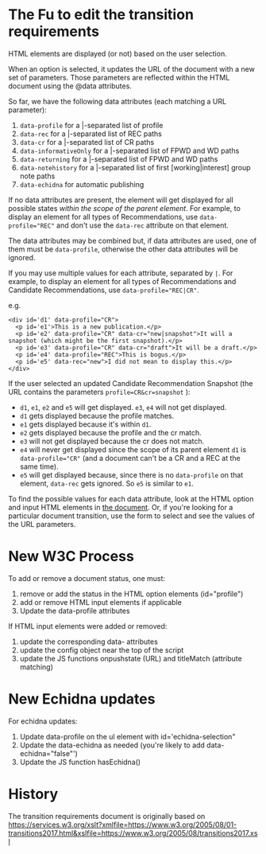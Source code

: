 # The Fu to edit the transition requirements 

HTML elements are displayed (or not) based on the user selection.

When an option is selected, it updates the URL of the document with a new set of parameters. Those parameters are reflected within the HTML document using the @data attributes.

So far, we have the following data attributes (each matching a URL parameter):

1. `data-profile` for a |-separated list of profile
2. `data-rec` for a |-separated list of REC paths
3. `data-cr` for a |-separated list of CR paths
3. `data-informativeOnly` for a |-separated list of FPWD and WD paths
4. `data-returning` for a |-separated list of FPWD and WD paths
5. `data-notehistory` for a |-separated list of first [working|interest] group note paths
7. `data-echidna` for automatic publishing

If no data attributes are present, the element will get displayed for all possible states *within the scope of the parent element*. For example, to display an element for all types of Recommendations, use `data-profile="REC"` and don't use the `data-rec` attribute on that element.

The data attributes may be combined but, if data attributes are used, one of them must be `data-profile`, otherwise the other data attributes will be ignored.

If you may use multiple values for each attribute, separated by `|`. For example, to display an element for all types of Recommendations and Candidate Recommendations, use `data-profile="REC|CR"`.

e.g.
```
<div id='d1' data-profile="CR">
  <p id='e1'>This is a new publication.</p>
  <p id='e2' data-profile="CR" data-cr="new|snapshot">It will a snapshot (which might be the first snapshot).</p>
  <p id='e3' data-profile="CR" data-cr="draft">It will be a draft.</p>
  <p id='e4' data-profile="REC">This is bogus.</p>
  <p id='e5' data-rec="new">I did not mean to display this.</p>
</div>
```

If the user selected an updated Candidate Recommendation Snapshot (the URL contains the parameters `profile=CR&cr=snapshot` ):

* `d1`, `e1`, `e2` and `e5` will get displayed. `e3`, `e4` will not get displayed.
* `d1` gets displayed because the profile matches.
* `e1` gets displayed because it's within `d1`.
* `e2` gets displayed because the profile and the cr match.  
* `e3` will not get displayed because the cr does not match.
* `e4` will never get displayed since the scope of its parent element `d1` is `data-profile="CR"` (and a document can't be a CR and a REC at the same time).
* `e5` will get displayed because, since there is no `data-profile` on that element, `data-rec` gets ignored. So `e5` is similar to `e1`.

To find the possible values for each data attribute, look at the HTML option and input HTML elements in [the document](https://github.com/w3c/transitions/blob/main/index.html#L269). Or, if you're looking for a particular document transition, use the form to select and see the values of the URL parameters.

# New W3C Process

To add or remove a document status, one must:

1. remove or add the status in the HTML option elements (id="profile")
2. add or remove HTML input elements if applicable
3. Update the data-profile attributes

If HTML input elements were added or removed:
1. update the corresponding data- attributes
1. update the config object near the top of the script
1. update the JS functions onpushstate (URL) and titleMatch (attribute matching)

# New Echidna updates

For echidna updates:
1. Update data-profile on the ul element with id='echidna-selection"
2. Update the data-echidna as needed (you're likely to add data-echidna="false"')
3. Update the JS function hasEchidna()

# History

The transition requirements document is originally based on
 https://services.w3.org/xslt?xmlfile=https://www.w3.org/2005/08/01-transitions2017.html&xslfile=https://www.w3.org/2005/08/transitions2017.xsl
